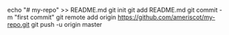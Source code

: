 echo "# my-repo" >> README.md
git init
git add README.md
git commit -m "first commit"
git remote add origin https://github.com/ameriscot/my-repo.git
git push -u origin master
